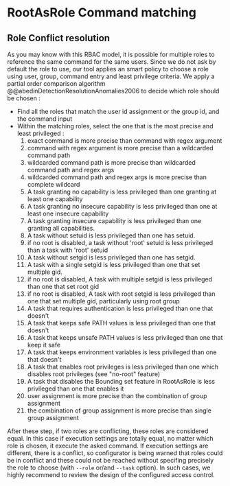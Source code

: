 # RootAsRole Command matching

## Role Conflict resolution

As you may know with this RBAC model, it is possible for multiple roles to reference the same command for the same users. Since we do not ask by default the role to use, our tool applies an smart policy to choose a role using user, group, command entry and least privilege criteria. We apply a partial order comparison algorithm @@abedinDetectionResolutionAnomalies2006 to decide which role should be chosen :

* Find all the roles that match the user id assignment or the group id, and the command input
* Within the matching roles, select the one that is the most precise and least privileged :
   1. exact command is more precise than command with regex argument
   1. command with regex argument is more precise than a wildcarded command path
   1. wildcarded command path is more precise than wildcarded command path and regex args
   1. wildcarded command path and regex args is more precise than complete wildcard
   1. A task granting no capability is less privileged than one granting at least one capability
   1. A task granting no insecure capability is less privileged than one at least one insecure capability
   1. A task granting insecure capability is less privileged than one granting all capabilities.
   1. A task without setuid is less privileged than one has setuid.
   1. if no root is disabled, a task without 'root' setuid is less privileged than a task with 'root' setuid
   1. A task without setgid is less privileged than one has setgid.
   1. A task with a single setgid is less privileged than one that set multiple gid.
   1. if no root is disabled, A task with multiple setgid is less privileged than one that set root gid
   1. if no root is disabled, A task with root setgid is less privileged than one that set multiple gid, particularly using root group
   1. A task that requires authentication is less privileged than one that doesn't
   1. A task that keeps safe PATH values is less privileged than one that doesn't
   1. A task that keeps unsafe PATH values is less privileged than one that keep it safe
   1. A task that keeps environment variables is less privileged than one that doesn't
   1. A task that enables root privileges is less privileged than one which disables root privileges (see "no-root" feature)
   1. A task that disables the Bounding set feature in RootAsRole is less privileged than one that enables it
   1. user assignment is more precise than the combination of group assignment
   1. the combination of group assignment is more precise than single group assignment

After these step, if two roles are conflicting, these roles are considered equal. In this case if execution settings are totally equal, no matter which role is chosen, it execute the asked command. If execution settings are different, there is a conflict, so configurator is being warned that roles could be in conflict and these could not be reached without specifing precisely the role to choose (with `--role` or/and `--task` option). In such cases, we highly recommend to review the design of the configured access control.